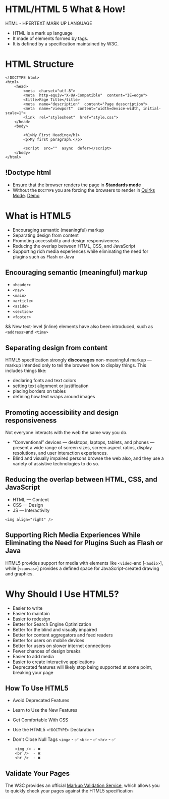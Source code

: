 # HTML/HTML 5 What & How!

  
HTML - HPERTEXT MARK UP LANGUAGE

 - HTML is a mark up language
 - It made of elements formed by tags.
 - It is defined by a specification maintained by W3C.

# HTML Structure

    <!DOCTYPE html>
    <html>
		<head>
			<meta  charset="utf-8">
			<meta  http-equiv="X-UA-Compatible"  content="IE=edge">
			<title>Page Title</title>
			<meta  name="description"  content="Page desscription">
			<meta  name="viewport"  content="width=device-width, initial-scale=1">
			<link  rel="stylesheet"  href="style.css">
		</head>
	    <body>

			<h1>My First Heading</h1>
			<p>My first paragraph.</p>
			
			<script  src=""  async  defer></script>
	    </body>
    </html>



## !Doctype html 

 - Ensure that the browser renders the page in **Standards mode**
 - Without the  `DOCTYPE`  you are forcing the browsers to render in  [Quirks Mode](http://en.wikipedia.org/wiki/Quirks_mode). [Demo](http://jkorpela.fi/quirks-mode.html#demo)

# What is HTML5

-   Encouraging semantic (meaningful) markup
-   Separating design from content
-   Promoting accessibility and design responsiveness
-   Reducing the overlap between HTML, CSS, and JavaScript
-   Supporting rich media experiences while eliminating the need for plugins such as Flash or Java


## Encouraging semantic (meaningful) markup

-   `<header>`
-   `<nav>`
-   `<main>`
-   `<article>`
-   `<aside>`
-   `<section>`
-   `<footer>`

&& 
New text-level (inline) elements have also been introduced, such as `<address>`and `<time>`
  

## Separating design from content

HTML5 specification strongly  **discourages**  non-meaningful markup — markup intended only to tell the browser how to display things. This includes things like:

-   declaring fonts and text colors
-   setting text alignment or justification
-   placing borders on tables
-   defining how text wraps around images


## Promoting accessibility and design responsiveness

Not everyone interacts with the web the same way you do.

 - “Conventional” devices — desktops, laptops, tablets, and phones — present a wide range of screen sizes, screen aspect ratios, display resolutions, and user interaction experiences.
 - Blind and visually impaired persons browse the web also, and they use a variety of assistive technologies to do so.  
  

## Reducing the overlap between HTML, CSS, and JavaScript

-   HTML — Content
-   CSS — Design
-   JS — Interactivity

`<img align="right" />`

## Supporting Rich Media Experiences While Eliminating the Need for Plugins Such as Flash or Java  
  
HTML5 provides support for media with elements like `<video>`and [`<audio>`], while [`<canvas>`] provides a defined space for JavaScript-created drawing and graphics.



# Why Should I Use HTML5?
-   Easier to write
-   Easier to maintain
-   Easier to redesign
-   Better for Search Engine Optimization
-   Better for the blind and visually impaired
-   Better for content aggregators and feed readers
-   Better for users on mobile devices
-   Better for users on slower internet connections
-   Fewer chances of design breaks
-   Easier to add media
-   Easier to create interactive applications
-   Deprecated features will likely stop being supported at some point, breaking your page
 

## How To Use HTML5

 - Avoid Deprecated Features
 - Learn to Use the New Features
 - Get Comfortable With CSS
 - Use the HTML5  `<!DOCTYPE>`  Declaration
 - Don't Close Null Tags 
		`<img>`  - ✅
		`<br>`    - ✅
		`<hr>`    - ✅
		
		
		<img /> - ❌
		<br />  - ❌
		<hr />  - ❌


## Validate Your Pages

The W3C provides an official [Markup Validation Service](https://validator.w3.org/), which allows you to quickly check your pages against the HTML5 specification  
  
